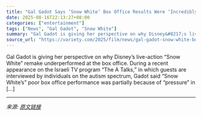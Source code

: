 ```yaml
---
title: "Gal Gadot Says ‘Snow White’ Box Office Results Were ‘Incredibly Affected’ By ‘Pressure’ in Hollywood to ‘Speak Against Israel’: ‘I Was Disappointed’"
date: 2025-08-16T22:13:27+08:00
categories: ["entertainment"]
tags: ["News", "Gal Gadot", "Snow White"]
summary: "Gal Gadot is giving her perspective on why Disney&#8217;s live-action &#8220;Snow White&#8221; remake underperformed at the box office. During a recent appearance on the Israeli TV program &#8220;The "
source_url: "https://variety.com/2025/film/news/gal-gadot-snow-white-box-office-pressure-hollywood-israel-1236491257/"
---
```


Gal Gadot is giving her perspective on why Disney&#8217;s live-action &#8220;Snow White&#8221; remake underperformed at the box office. During a recent appearance on the Israeli TV program &#8220;The A Talks,&#8221; in which guests are interviewed by individuals on the autism spectrum, Gadot said &#8220;Snow White&#8217;s&#8221; poor box office performance was partially because of &#8220;pressure&#8221; in [&#8230;]

---

*来源: [原文链接](https://variety.com/2025/film/news/gal-gadot-snow-white-box-office-pressure-hollywood-israel-1236491257/)*
